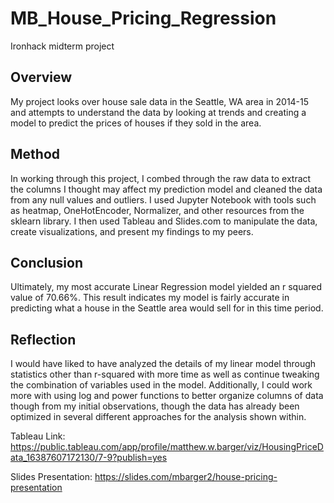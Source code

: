 # MB_House_Pricing_Regression
Ironhack midterm project

## Overview

My project looks over house sale data in the Seattle, WA area in 2014-15 and 
attempts to understand the data by looking at trends and creating a model to 
predict the prices of houses if they sold in the area.

## Method

In working through this project, I combed through the raw data to extract the columns 
I thought may affect my prediction model and cleaned the data from any null values and outliers.
I used Jupyter Notebook with tools such as heatmap, OneHotEncoder, Normalizer, and other 
resources from the sklearn library. I then used Tableau and Slides.com to manipulate 
the data, create visualizations, and present my findings to my peers. 

## Conclusion

Ultimately, my most accurate Linear Regression model yielded an r squared value of 70.66%. 
This result indicates my model is fairly accurate in predicting what a house in the Seattle area would sell for in this time period.

## Reflection

I would have liked to have analyzed the details of my linear model through statistics other than r-squared 
with more time as well as continue tweaking the combination of variables used in the model. Additionally, 
I could work more with using log and power functions to better organize columns of data though from my 
initial observations, though the data has already been optimized in several different approaches for the analysis
shown within.


Tableau Link: https://public.tableau.com/app/profile/matthew.w.barger/viz/HousingPriceData_16387607172130/7-9?publish=yes

Slides Presentation: https://slides.com/mbarger2/house-pricing-presentation
